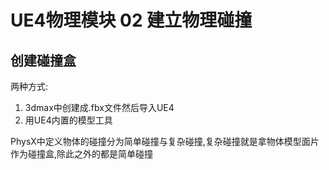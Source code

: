 # UE4物理模块 02 建立物理碰撞
## 创建碰撞盒
两种方式:  
1. 3dmax中创建成.fbx文件然后导入UE4  
2. 用UE4内置的模型工具  

PhysX中定义物体的碰撞分为简单碰撞与复杂碰撞,复杂碰撞就是拿物体模型面片作为碰撞盒,除此之外的都是简单碰撞  

